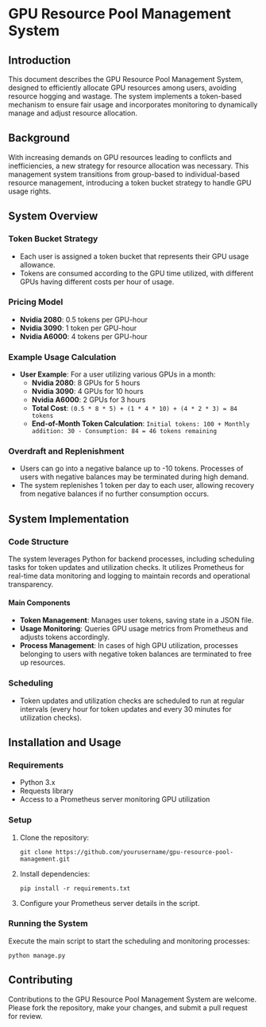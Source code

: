 # GPU Resource Pool Management System

## Introduction
This document describes the GPU Resource Pool Management System, designed to efficiently allocate GPU resources among users, avoiding resource hogging and wastage. The system implements a token-based mechanism to ensure fair usage and incorporates monitoring to dynamically manage and adjust resource allocation.

## Background
With increasing demands on GPU resources leading to conflicts and inefficiencies, a new strategy for resource allocation was necessary. This management system transitions from group-based to individual-based resource management, introducing a token bucket strategy to handle GPU usage rights.

## System Overview

### Token Bucket Strategy
- Each user is assigned a token bucket that represents their GPU usage allowance.
- Tokens are consumed according to the GPU time utilized, with different GPUs having different costs per hour of usage.

### Pricing Model
- **Nvidia 2080**: 0.5 tokens per GPU-hour
- **Nvidia 3090**: 1 token per GPU-hour
- **Nvidia A6000**: 4 tokens per GPU-hour

### Example Usage Calculation
- **User Example**: For a user utilizing various GPUs in a month:
  - **Nvidia 2080**: 8 GPUs for 5 hours
  - **Nvidia 3090**: 4 GPUs for 10 hours
  - **Nvidia A6000**: 2 GPUs for 3 hours
  - **Total Cost**: `(0.5 * 8 * 5) + (1 * 4 * 10) + (4 * 2 * 3) = 84 tokens`
  - **End-of-Month Token Calculation**: `Initial tokens: 100 + Monthly addition: 30 - Consumption: 84 = 46 tokens remaining`

### Overdraft and Replenishment
- Users can go into a negative balance up to -10 tokens. Processes of users with negative balances may be terminated during high demand.
- The system replenishes 1 token per day to each user, allowing recovery from negative balances if no further consumption occurs.

## System Implementation

### Code Structure
The system leverages Python for backend processes, including scheduling tasks for token updates and utilization checks. It utilizes Prometheus for real-time data monitoring and logging to maintain records and operational transparency.

#### Main Components
- **Token Management**: Manages user tokens, saving state in a JSON file.
- **Usage Monitoring**: Queries GPU usage metrics from Prometheus and adjusts tokens accordingly.
- **Process Management**: In cases of high GPU utilization, processes belonging to users with negative token balances are terminated to free up resources.

### Scheduling
- Token updates and utilization checks are scheduled to run at regular intervals (every hour for token updates and every 30 minutes for utilization checks).

## Installation and Usage

### Requirements
- Python 3.x
- Requests library
- Access to a Prometheus server monitoring GPU utilization

### Setup
1. Clone the repository:
   ```
   git clone https://github.com/yourusername/gpu-resource-pool-management.git
   ```
2. Install dependencies:
   ```
   pip install -r requirements.txt
   ```
3. Configure your Prometheus server details in the script.

### Running the System
Execute the main script to start the scheduling and monitoring processes:
```
python manage.py
```

## Contributing
Contributions to the GPU Resource Pool Management System are welcome. Please fork the repository, make your changes, and submit a pull request for review.

